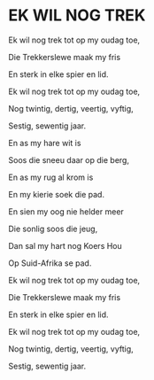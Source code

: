 # EK WIL NOG TREK

Ek wil nog trek tot op my oudag toe,

Die Trekkerslewe maak my fris

En sterk in elke spier en lid.

Ek wil nog trek tot op my oudag toe,

Nog twintig, dertig, veertig, vyftig,

Sestig, sewentig jaar.


En as my hare wit is

Soos die sneeu daar op die berg,

En as my rug al krom is

En my kierie soek die pad.

En sien my oog nie helder meer

Die sonlig soos die jeug,

Dan sal my hart nog Koers Hou

Op Suid-Afrika se pad.


Ek wil nog trek tot op my oudag toe,

Die Trekkerslewe maak my fris

En sterk in elke spier en lid.

Ek wil nog trek tot op my oudag toe,

Nog twintig, dertig, veertig, vyftig,

Sestig, sewentig jaar.

